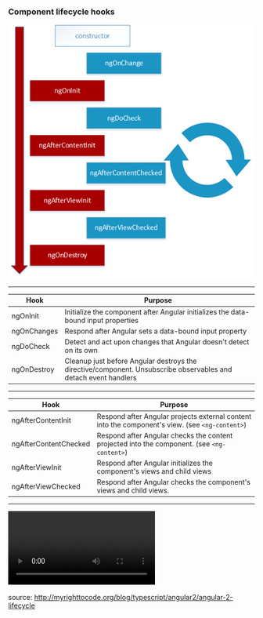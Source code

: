 ### Component lifecycle hooks

![Component lifecycle hooks](img/component-lifecycle-hooks.png)

---

| **Hook** | **Purpose** |
|----------|-------------|
| ngOnInit | Initialize the component after Angular initializes the data-bound input properties |
| ngOnChanges | Respond after Angular sets a data-bound input property |
| ngDoCheck | Detect and act upon changes that Angular doesn't detect on its own |
| ngOnDestroy | Cleanup just before Angular destroys the directive/component. Unsubscribe observables and detach event handlers |


<!--.element class="small"-->

---

| **Hook** | **Purpose** |
|----------|-------------|
| ngAfterContentInit | Respond after Angular projects external content into the component's view. (see `<ng-content>`) |
| ngAfterContentChecked | Respond after Angular checks the content projected into the component. (see `<ng-content>`)|
| ngAfterViewInit | Respond after Angular initializes the component's views and child views |
| ngAfterViewChecked | Respond after Angular checks the component's views and child views. |

<!--.element class="small"-->

---

<video controls="" loop="">
      <source src="/img/cp.webm" type="video/webm">
      Your browser does not support the video tag.
</video>

source: <!-- .element: class="source" -->
http://myrighttocode.org/blog/typescript/angular2/angular-2-lifecycle <!-- .element: class="source" -->
